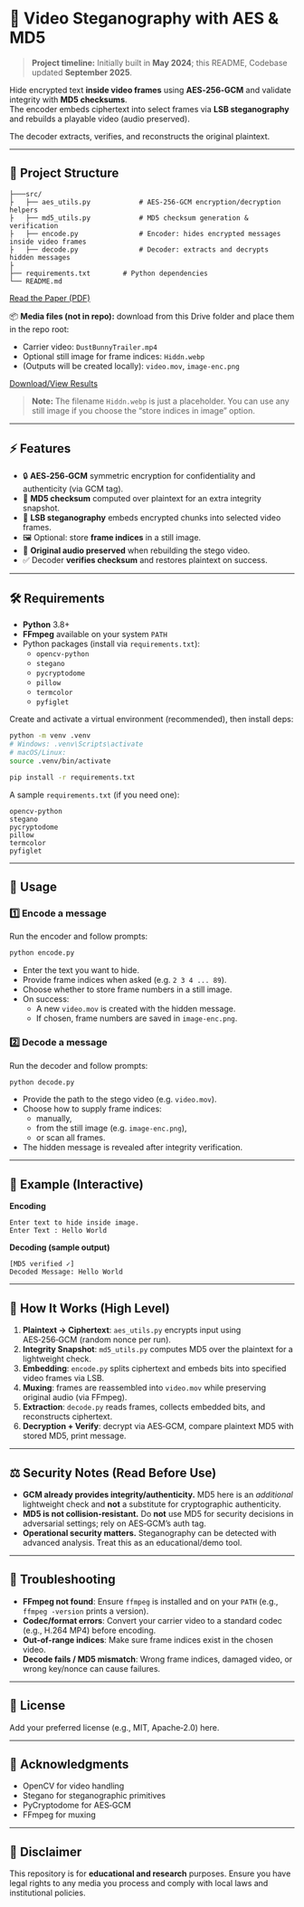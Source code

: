 # 🔐 Video Steganography with AES & MD5
> **Project timeline:** Initially built in **May 2024**; this README, Codebase updated **September 2025**.


Hide encrypted text **inside video frames** using **AES‑256‑GCM** and validate integrity with **MD5 checksums**.  
The encoder embeds ciphertext into select frames via **LSB steganography** and rebuilds a playable video (audio preserved).  

The decoder extracts, verifies, and reconstructs the original plaintext.

---

## 📂 Project Structure
```
├───src/
├   ├── aes_utils.py            # AES‑256‑GCM encryption/decryption helpers
├   ├── md5_utils.py            # MD5 checksum generation & verification
├   ├── encode.py               # Encoder: hides encrypted messages inside video frames
├   ├── decode.py               # Decoder: extracts and decrypts hidden messages
├
├── requirements.txt        # Python dependencies
└── README.md
```

[Read the Paper (PDF)](https://drive.google.com/file/d/1PMvY5raevR0bQhm9SWLN9nNHKOVoDWsT/view?usp=share_link)

📦 **Media files (not in repo):** download from this Drive folder and place them in the repo root:
- Carrier video: `DustBunnyTrailer.mp4`
- Optional still image for frame indices: `Hiddn.webp`
- (Outputs will be created locally): `video.mov`, `image-enc.png`

[Download/View Results](https://drive.google.com/drive/folders/14fXWpIY3sSY_ugPZB3izdRYuehcSRkWs?usp=share_link)

> **Note:** The filename `Hiddn.webp` is just a placeholder. You can use any still image if you choose the “store indices in image” option.

---

## ⚡ Features

- 🔒 **AES‑256‑GCM** symmetric encryption for confidentiality and authenticity (via GCM tag).
- 🧮 **MD5 checksum** computed over plaintext for an extra integrity snapshot.
- 🧬 **LSB steganography** embeds encrypted chunks into selected video frames.
- 🖼️ Optional: store **frame indices** in a still image.
- 🎵 **Original audio preserved** when rebuilding the stego video.
- ✅ Decoder **verifies checksum** and restores plaintext on success.

---

## 🛠 Requirements

- **Python** 3.8+
- **FFmpeg** available on your system `PATH`
- Python packages (install via `requirements.txt`):
  - `opencv-python`
  - `stegano`
  - `pycryptodome`
  - `pillow`
  - `termcolor`
  - `pyfiglet`

Create and activate a virtual environment (recommended), then install deps:

```bash
python -m venv .venv
# Windows: .venv\Scripts\activate
# macOS/Linux:
source .venv/bin/activate

pip install -r requirements.txt
```

A sample `requirements.txt` (if you need one):

```
opencv-python
stegano
pycryptodome
pillow
termcolor
pyfiglet
```

---

## 🚀 Usage

### 1️⃣ Encode a message
Run the encoder and follow prompts:

```bash
python encode.py
```
- Enter the text you want to hide.
- Provide frame indices when asked (e.g. `2 3 4 ... 89`).
- Choose whether to store frame numbers in a still image.
- On success:
  - A new `video.mov` is created with the hidden message.
  - If chosen, frame numbers are saved in `image-enc.png`.

### 2️⃣ Decode a message
Run the decoder and follow prompts:

```bash
python decode.py
```
- Provide the path to the stego video (e.g. `video.mov`).
- Choose how to supply frame indices:
  - manually,
  - from the still image (e.g. `image-enc.png`),
  - or scan all frames.
- The hidden message is revealed after integrity verification.

---

## 🎯 Example (Interactive)

**Encoding**
```
Enter text to hide inside image.
Enter Text : Hello World
```

**Decoding (sample output)**
```
[MD5 verified ✓]
Decoded Message: Hello World
```

---

## 🧩 How It Works (High Level)

1. **Plaintext → Ciphertext**: `aes_utils.py` encrypts input using AES‑256‑GCM (random nonce per run).  
2. **Integrity Snapshot**: `md5_utils.py` computes MD5 over the plaintext for a lightweight check.  
3. **Embedding**: `encode.py` splits ciphertext and embeds bits into specified video frames via LSB.  
4. **Muxing**: frames are reassembled into `video.mov` while preserving original audio (via FFmpeg).  
5. **Extraction**: `decode.py` reads frames, collects embedded bits, and reconstructs ciphertext.  
6. **Decryption + Verify**: decrypt via AES‑GCM, compare plaintext MD5 with stored MD5, print message.

---

## ⚖️ Security Notes (Read Before Use)

- **GCM already provides integrity/authenticity.** MD5 here is an *additional* lightweight check and **not** a substitute for cryptographic authenticity.  
- **MD5 is not collision‑resistant.** Do **not** use MD5 for security decisions in adversarial settings; rely on AES‑GCM’s auth tag.  
- **Operational security matters.** Steganography can be detected with advanced analysis. Treat this as an educational/demo tool.

---

## 🧪 Troubleshooting

- **FFmpeg not found**: Ensure `ffmpeg` is installed and on your `PATH` (e.g., `ffmpeg -version` prints a version).  
- **Codec/format errors**: Convert your carrier video to a standard codec (e.g., H.264 MP4) before encoding.  
- **Out-of-range indices**: Make sure frame indices exist in the chosen video.  
- **Decode fails / MD5 mismatch**: Wrong frame indices, damaged video, or wrong key/nonce can cause failures.

---

## 📜 License

Add your preferred license (e.g., MIT, Apache‑2.0) here.

---

## 🙏 Acknowledgments

- OpenCV for video handling
- Stegano for steganographic primitives
- PyCryptodome for AES‑GCM
- FFmpeg for muxing

---

## 📣 Disclaimer

This repository is for **educational and research** purposes. Ensure you have legal rights to any media you process and comply with local laws and institutional policies.
